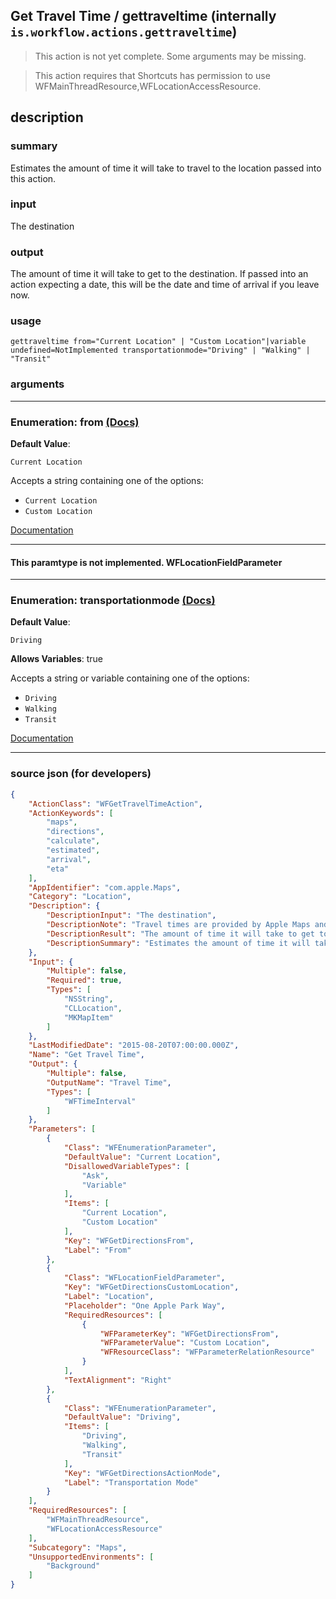 
## Get Travel Time / gettraveltime (internally `is.workflow.actions.gettraveltime`)

> This action is not yet complete. Some arguments may be missing.

> This action requires that Shortcuts has permission to use WFMainThreadResource,WFLocationAccessResource.


## description

### summary

Estimates the amount of time it will take to travel to the location passed into this action.


### input

The destination


### output

The amount of time it will take to get to the destination. If passed into an action expecting a date, this will be the date and time of arrival if you leave now.

### usage
```
gettraveltime from="Current Location" | "Custom Location"|variable undefined=NotImplemented transportationmode="Driving" | "Walking" | "Transit"
```

### arguments

---

### Enumeration: from [(Docs)](https://pfgithub.github.io/shortcutslang/gettingstarted#enum-select-field)
**Default Value**:
```
Current Location
```


Accepts a string 
containing one of the options:

- `Current Location`
- `Custom Location`

[Documentation](https://pfgithub.github.io/shortcutslang/gettingstarted#enum-select-field)

---

#### This paramtype is not implemented. WFLocationFieldParameter

---

### Enumeration: transportationmode [(Docs)](https://pfgithub.github.io/shortcutslang/gettingstarted#enum-select-field)
**Default Value**:
```
Driving
```
**Allows Variables**: true



Accepts a string 
or variable
containing one of the options:

- `Driving`
- `Walking`
- `Transit`

[Documentation](https://pfgithub.github.io/shortcutslang/gettingstarted#enum-select-field)

---

### source json (for developers)

```json
{
	"ActionClass": "WFGetTravelTimeAction",
	"ActionKeywords": [
		"maps",
		"directions",
		"calculate",
		"estimated",
		"arrival",
		"eta"
	],
	"AppIdentifier": "com.apple.Maps",
	"Category": "Location",
	"Description": {
		"DescriptionInput": "The destination",
		"DescriptionNote": "Travel times are provided by Apple Maps and take into account current traffic conditions.",
		"DescriptionResult": "The amount of time it will take to get to the destination. If passed into an action expecting a date, this will be the date and time of arrival if you leave now.",
		"DescriptionSummary": "Estimates the amount of time it will take to travel to the location passed into this action."
	},
	"Input": {
		"Multiple": false,
		"Required": true,
		"Types": [
			"NSString",
			"CLLocation",
			"MKMapItem"
		]
	},
	"LastModifiedDate": "2015-08-20T07:00:00.000Z",
	"Name": "Get Travel Time",
	"Output": {
		"Multiple": false,
		"OutputName": "Travel Time",
		"Types": [
			"WFTimeInterval"
		]
	},
	"Parameters": [
		{
			"Class": "WFEnumerationParameter",
			"DefaultValue": "Current Location",
			"DisallowedVariableTypes": [
				"Ask",
				"Variable"
			],
			"Items": [
				"Current Location",
				"Custom Location"
			],
			"Key": "WFGetDirectionsFrom",
			"Label": "From"
		},
		{
			"Class": "WFLocationFieldParameter",
			"Key": "WFGetDirectionsCustomLocation",
			"Label": "Location",
			"Placeholder": "One Apple Park Way",
			"RequiredResources": [
				{
					"WFParameterKey": "WFGetDirectionsFrom",
					"WFParameterValue": "Custom Location",
					"WFResourceClass": "WFParameterRelationResource"
				}
			],
			"TextAlignment": "Right"
		},
		{
			"Class": "WFEnumerationParameter",
			"DefaultValue": "Driving",
			"Items": [
				"Driving",
				"Walking",
				"Transit"
			],
			"Key": "WFGetDirectionsActionMode",
			"Label": "Transportation Mode"
		}
	],
	"RequiredResources": [
		"WFMainThreadResource",
		"WFLocationAccessResource"
	],
	"Subcategory": "Maps",
	"UnsupportedEnvironments": [
		"Background"
	]
}
```
